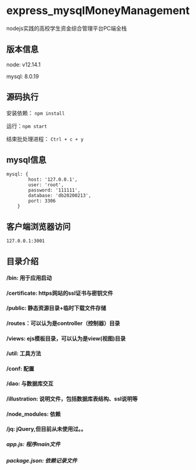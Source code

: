 # express_mysqlMoneyManagement
nodejs实践的高校学生资金综合管理平台PC端全栈

## 版本信息
node: v12.14.1

mysql: 8.0.19

## 源码执行
安装依赖： ```npm install```

运行：```npm start```

结束批处理进程： ```Ctrl + c + y```
## mysql信息
```
mysql: {
        host: '127.0.0.1',
        user: 'root',
        password: '111111',
        database: 'db20200213', 
        port: 3306
    }
 ```
## 客户端浏览器访问
```127.0.0.1:3001```
## 目录介绍  
#### /bin: 用于应用启动
#### /certificate: https网站的ssl证书与密钥文件
#### /public: 静态资源目录+临时下载文件存储
#### /routes：可以认为是controller（控制器）目录
#### /views: ejs模板目录，可以认为是view(视图)目录

#### /util: 工具方法
#### /conf: 配置
#### /dao: 与数据库交互
#### /illustration: 说明文件，包括数据库表结构、ssl说明等
#### /node_modules:  依赖
#### /jq:  jQuery,但目前从未使用过。。
##### app.js: 程序main文件
##### package.json: 依赖记录文件
